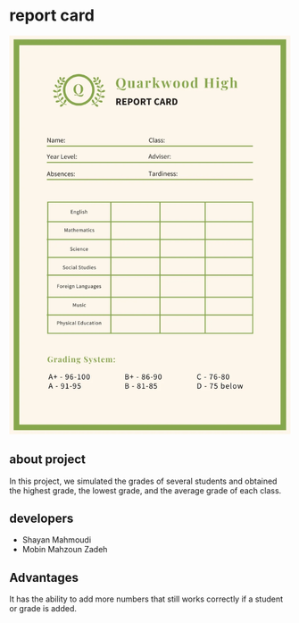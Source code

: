 # report card
<img src="image/1131w-vCl6g19kIHM.webp" alt="">

## about project
In this project, we simulated the grades of several students and obtained the highest grade, the lowest grade, and the average grade of each class.

## developers

 - Shayan Mahmoudi
 - Mobin Mahzoun Zadeh
 
 ## Advantages
It has the ability to add more numbers that still works correctly if a student or grade is added.